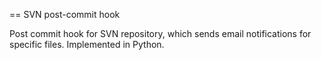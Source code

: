 == SVN post-commit hook

Post commit hook for SVN repository, which sends email notifications for specific files. Implemented in Python.
